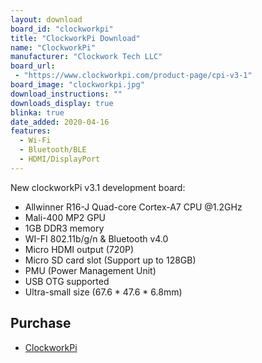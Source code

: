 ```yaml
---
layout: download
board_id: "clockworkpi"
title: "ClockworkPi Download"
name: "ClockworkPi"
manufacturer: "Clockwork Tech LLC"
board_url:
 - "https://www.clockworkpi.com/product-page/cpi-v3-1"
board_image: "clockworkpi.jpg"
download_instructions: ""
downloads_display: true
blinka: true
date_added: 2020-04-16
features:
  - Wi-Fi
  - Bluetooth/BLE
  - HDMI/DisplayPort
---
```


New clockworkPi v3.1 development board:
 * Allwinner R16-J Quad-core Cortex-A7 CPU @1.2GHz
 * Mali-400 MP2 GPU
 * 1GB DDR3 memory
 * WI-FI 802.11b/g/n & Bluetooth v4.0
 * Micro HDMI output (720P)
 * Micro SD card slot (Support up to 128GB)
 * PMU (Power Management Unit)
 * USB OTG supported
 * Ultra-small size (67.6 * 47.6 * 6.8mm)

## Purchase
* [ClockworkPi](https://www.clockworkpi.com/product-page/cpi-v3-1)
